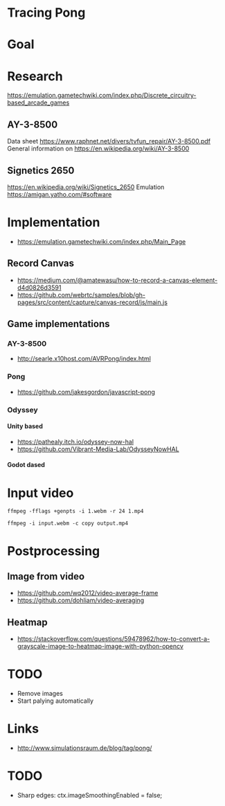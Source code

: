 # Tracing Pong

# Goal

# Research

https://emulation.gametechwiki.com/index.php/Discrete_circuitry-based_arcade_games

## AY-3-8500

Data sheet https://www.raphnet.net/divers/tvfun_repair/AY-3-8500.pdf
General information on https://en.wikipedia.org/wiki/AY-3-8500

## Signetics 2650

https://en.wikipedia.org/wiki/Signetics_2650
Emulation https://amigan.yatho.com/#software

# Implementation

- https://emulation.gametechwiki.com/index.php/Main_Page

## Record Canvas

- https://medium.com/@amatewasu/how-to-record-a-canvas-element-d4d0826d3591
- https://github.com/webrtc/samples/blob/gh-pages/src/content/capture/canvas-record/js/main.js

## Game implementations

### AY-3-8500

- http://searle.x10host.com/AVRPong/index.html

### Pong

- https://github.com/jakesgordon/javascript-pong

### Odyssey

#### Unity based

- https://pathealy.itch.io/odyssey-now-hal
- https://github.com/Vibrant-Media-Lab/OdysseyNowHAL

#### Godot dased

# Input video

```
ffmpeg -fflags +genpts -i 1.webm -r 24 1.mp4
```

```
ffmpeg -i input.webm -c copy output.mp4
```

# Postprocessing

## Image from video

- https://github.com/wq2012/video-average-frame
- https://github.com/dohliam/video-averaging

## Heatmap

- https://stackoverflow.com/questions/59478962/how-to-convert-a-grayscale-image-to-heatmap-image-with-python-opencv

# TODO

- Remove images
- Start palying automatically

# Links

- http://www.simulationsraum.de/blog/tag/pong/

# TODO

- Sharp edges: ctx.imageSmoothingEnabled = false;
